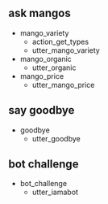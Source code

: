 ## ask mangos
* mango_variety
  - action_get_types
  - utter_mango_variety
* mango_organic
  - utter_organic
* mango_price
  - utter_mango_price

## say goodbye
* goodbye
  - utter_goodbye

## bot challenge
* bot_challenge
  - utter_iamabot
